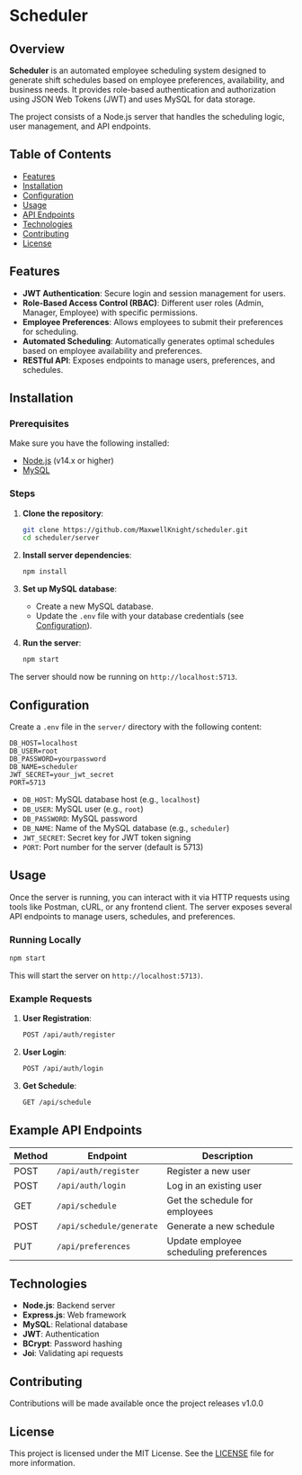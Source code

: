 
# Scheduler

## Overview

**Scheduler** is an automated employee scheduling system designed to generate shift schedules based on employee preferences, availability, and business needs. It provides role-based authentication and authorization using JSON Web Tokens (JWT) and uses MySQL for data storage.

The project consists of a Node.js server that handles the scheduling logic, user management, and API endpoints.

## Table of Contents

- [Features](#features)
- [Installation](#installation)
- [Configuration](#configuration)
- [Usage](#usage)
- [API Endpoints](#api-endpoints)
- [Technologies](#technologies)
- [Contributing](#contributing)
- [License](#license)

## Features

- **JWT Authentication**: Secure login and session management for users.
- **Role-Based Access Control (RBAC)**: Different user roles (Admin, Manager, Employee) with specific permissions.
- **Employee Preferences**: Allows employees to submit their preferences for scheduling.
- **Automated Scheduling**: Automatically generates optimal schedules based on employee availability and preferences.
- **RESTful API**: Exposes endpoints to manage users, preferences, and schedules.

## Installation

### Prerequisites

Make sure you have the following installed:
- [Node.js](https://nodejs.org/) (v14.x or higher)
- [MySQL](https://www.mysql.com/)

### Steps

1. **Clone the repository**:
   ```bash
   git clone https://github.com/MaxwellKnight/scheduler.git
   cd scheduler/server
   ```

2. **Install server dependencies**:
   ```bash
   npm install
   ```

3. **Set up MySQL database**:
   - Create a new MySQL database.
   - Update the `.env` file with your database credentials (see [Configuration](#configuration)).

4. **Run the server**:
   ```bash
   npm start
   ```

The server should now be running on `http://localhost:5713`.

## Configuration

Create a `.env` file in the `server/` directory with the following content:

```
DB_HOST=localhost
DB_USER=root
DB_PASSWORD=yourpassword
DB_NAME=scheduler
JWT_SECRET=your_jwt_secret
PORT=5713
```

- `DB_HOST`: MySQL database host (e.g., `localhost`)
- `DB_USER`: MySQL user (e.g., `root`)
- `DB_PASSWORD`: MySQL password
- `DB_NAME`: Name of the MySQL database (e.g., `scheduler`)
- `JWT_SECRET`: Secret key for JWT token signing
- `PORT`: Port number for the server (default is 5713)

## Usage

Once the server is running, you can interact with it via HTTP requests using tools like Postman, cURL, or any frontend client. The server exposes several API endpoints to manage users, schedules, and preferences.

### Running Locally

```bash
npm start
```

This will start the server on `http://localhost:5713)`.

### Example Requests

1. **User Registration**:
   ```bash
   POST /api/auth/register
   ```

2. **User Login**:
   ```bash
   POST /api/auth/login
   ```

3. **Get Schedule**:
   ```bash
   GET /api/schedule
   ```

## Example API Endpoints

| Method | Endpoint                 | Description                            |
|--------|--------------------------|----------------------------------------|
| POST   | `/api/auth/register`     | Register a new user                    |
| POST   | `/api/auth/login`        | Log in an existing user                |
| GET    | `/api/schedule`          | Get the schedule for employees         |
| POST   | `/api/schedule/generate` | Generate a new schedule                |
| PUT    | `/api/preferences`       | Update employee scheduling preferences |

## Technologies

- **Node.js**: Backend server
- **Express.js**: Web framework
- **MySQL**: Relational database
- **JWT**: Authentication
- **BCrypt**: Password hashing
- **Joi**: Validating api requests 

## Contributing

Contributions will be made available once the project releases v1.0.0

## License

This project is licensed under the MIT License. See the [LICENSE](LICENSE) file for more information.
